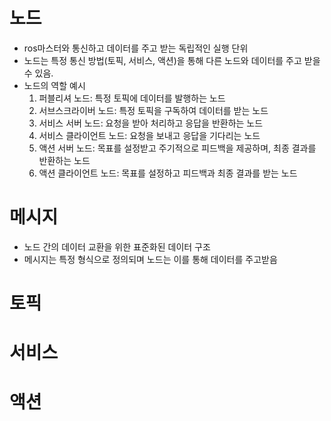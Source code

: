 # 노드
- ros마스터와 통신하고 데이터를 주고 받는 독립적인 실행 단위
- 노드는 특정 통신 방법(토픽, 서비스, 액션)을 통해 다른 노드와 데이터를 주고 받을 수 있음.
- 노드의 역할 예시
    1. 퍼블리셔 노드: 특정 토픽에 데이터를 발행하는 노드
    2. 서브스크라이버 노드: 특정 토픽을 구독하여 데이터를 받는 노드
    3. 서비스 서버 노드: 요청을 받아 처리하고 응답을 반환하는 노드
    4. 서비스 클라이언트 노드: 요청을 보내고 응답을 기다리는 노드
    5. 액션 서버 노드: 목표를 설정받고 주기적으로 피드백을 제공하며, 최종 결과를 반환하는 노드
    6. 액션 클라이언트 노드: 목표를 설정하고 피드백과 최종 결과를 받는 노드

# 메시지
- 노드 간의 데이터 교환을 위한 표준화된 데이터 구조
- 메시지는 특정 형식으로 정의되며 노드는 이를 통해 데이터를 주고받음

# 토픽

# 서비스

# 액션

